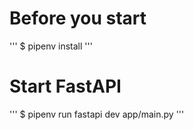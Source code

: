 # Before you start

'''
$ pipenv install
'''

# Start FastAPI

'''
$ pipenv run fastapi dev app/main.py
'''
